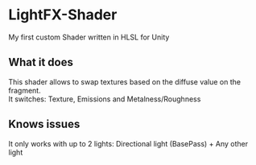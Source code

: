 # LightFX-Shader
My first custom Shader written in HLSL for Unity

## What it does
This shader allows to swap textures based on the diffuse value on the fragment.  
It switches: Texture, Emissions and Metalness/Roughness

## Knows issues
It only works with up to 2 lights: Directional light (BasePass) + Any other light
